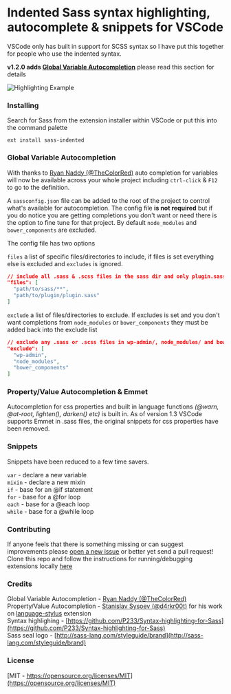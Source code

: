 # Indented Sass syntax highlighting, autocomplete & snippets for VSCode
VSCode only has built in support for SCSS syntax so I have put this together for people who use the indented syntax.

**v1.2.0 adds [Global Variable Autocompletion](#global-variable-completion)** please read this section for details

![Highlighting Example](https://raw.githubusercontent.com/robinbentley/vscode-sass-indented/master/images/screenshot.png)

### Installing
Search for Sass from the extension installer within VSCode or put this into the command palette
```
ext install sass-indented
```

### Global Variable Autocompletion
With thanks to [Ryan Naddy (@TheColorRed)](https://github.com/TheColorRed) auto completion for variables will now be available across your whole project including `ctrl-click` & `F12` to go to the definition.

A `sassconfig.json` file can be added to the root of the project to control what's available for autocompletion. The config file **is not required** but if you do notice you are getting completions you don't want or need there is the option to fine tune for that project. By default `node_modules` and `bower_components` are excluded.

The config file has two options

`files` a list of specific files/directories to include, if files is set everything else is excluded and `excludes` is ignored.
```json
// include all .sass & .scss files in the sass dir and only plugin.sass from a plugin dir 
"files": [
  "path/to/sass/**",
  "path/to/plugin/plugin.sass"
]
```

`exclude` a list of files/directories to exclude. If excludes is set and you don't want completions from `node_modules` or `bower_components` they must be added back into the exclude list
```json
// exclude any .sass or .scss files in wp-admin/, node_modules/ and bower_components/ 
"exclude": [
  "wp-admin",
  "node_modules",
  "bower_components"
]
```


### Property/Value Autocompletion & Emmet
Autocompletion for css properties and built in language functions _(@warn, @at-root, lighten(), darken() etc)_ is built in. As of version 1.3 VSCode supports Emmet in .sass files, the original snippets for css properties have been removed.

### Snippets
Snippets have been reduced to a few time savers.

`var` - declare a new variable   
`mixin` - declare a new mixin   
`if` - base for an @if statement   
`for` - base for a @for loop   
`each` - base for a @each loop   
`while` - base for a @while loop   

### Contributing
If anyone feels that there is something missing or can suggest improvements please [open a new issue](https://github.com/robinbentley/vscode-sass-indented/issues) or better yet send a pull request! Clone this repo and follow the instructions for running/debugging extensions locally [here](https://code.visualstudio.com/docs/extensions/overview)

### Credits
Global Variable Autocompletion - [Ryan Naddy (@TheColorRed)](https://github.com/TheColorRed)   
Property/Value Autocompletion - [Stanislav Sysoev (@d4rkr00t)](https://github.com/d4rkr00t) for his work on [language-stylus](https://github.com/d4rkr00t/language-stylus) extension   
Syntax highlighing - [https://github.com/P233/Syntax-highlighting-for-Sass](https://github.com/P233/Syntax-highlighting-for-Sass)   
Sass seal logo - [http://sass-lang.com/styleguide/brand](http://sass-lang.com/styleguide/brand)   

### License
[MIT - https://opensource.org/licenses/MIT](https://opensource.org/licenses/MIT)
